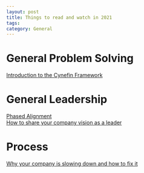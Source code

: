 ```yaml
---
layout: post
title: Things to read and watch in 2021
tags: 
category: General
---
```


# General Problem Solving

[Introduction to the Cynefin Framework](https://www.youtube.com/watch?v=9dRBb-r0fCY)

# General Leadership

[Phased Alignment](https://thoughtsonathing.com/2021/01/18/phased-alignment/)  
[How to share your company vision as a leader](https://knowyourteam.com/blog/2019/07/11/how-to-share-company-vision/)  

# Process

[Why your company is slowing down and how to fix it](https://medium.com/swlh/why-your-company-is-slowing-down-and-how-to-fix-it-89f5cf5bf7ce)  
